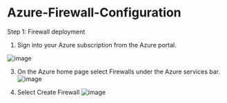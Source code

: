 # Azure-Firewall-Configuration

Step 1: Firewall deployment 
1.	Sign into your Azure subscription from the Azure portal.
   
![image](https://github.com/Lohitgaddipati/Azure-Firewall-Configuration/assets/101139863/496f1eb6-9383-47d3-ae5f-290c201ab0a7)

3.	On the Azure home page select Firewalls under the Azure services bar.
![image](https://github.com/Lohitgaddipati/Azure-Firewall-Configuration/assets/101139863/a9a136fd-a6d6-43ed-b44c-d5c7d02fef57)

5.	Select Create Firewall
![image](https://github.com/Lohitgaddipati/Azure-Firewall-Configuration/assets/101139863/d0724059-6c5c-4386-aece-574b497d780f)

